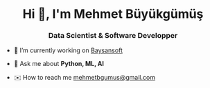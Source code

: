 <h1 align="center">Hi 👋, I'm Mehmet Büyükgümüş</h1>
<h3 align="center">Data Scientist & Software Developper</h3>

- 🔭 I’m currently working on [Baysansoft](http://baysansoft.com)

- 💬 Ask me about **Python, ML, AI**
- ✉️ How to reach me mehmetbgumus@gmail.com

